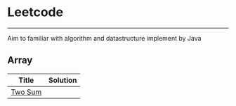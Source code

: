 # Leetcode
---
Aim to familiar with algorithm and datastructure implement by Java

## Array

| Title   | Solution   |
|---------|------------|
|    [Two Sum]( https://leetcode.com/problems/two-sum/)   |            |
